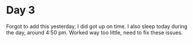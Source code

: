 # Day 3

Forgot to add this yesterday, I did got up on time.
I also sleep today during the day, around 4:50 pm.
Worked way too little, need to fix these issues.
